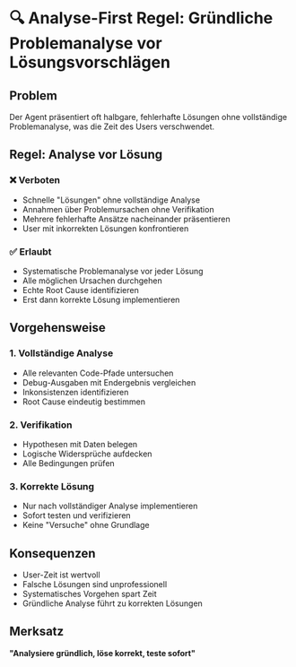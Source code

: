 # 🔍 Analyse-First Regel: Gründliche Problemanalyse vor Lösungsvorschlägen

## Problem
Der Agent präsentiert oft halbgare, fehlerhafte Lösungen ohne vollständige Problemanalyse, was die Zeit des Users verschwendet.

## Regel: Analyse vor Lösung

### ❌ Verboten
- Schnelle "Lösungen" ohne vollständige Analyse
- Annahmen über Problemursachen ohne Verifikation
- Mehrere fehlerhafte Ansätze nacheinander präsentieren
- User mit inkorrekten Lösungen konfrontieren

### ✅ Erlaubt
- Systematische Problemanalyse vor jeder Lösung
- Alle möglichen Ursachen durchgehen
- Echte Root Cause identifizieren
- Erst dann korrekte Lösung implementieren

## Vorgehensweise

### 1. Vollständige Analyse
- Alle relevanten Code-Pfade untersuchen
- Debug-Ausgaben mit Endergebnis vergleichen
- Inkonsistenzen identifizieren
- Root Cause eindeutig bestimmen

### 2. Verifikation
- Hypothesen mit Daten belegen
- Logische Widersprüche aufdecken
- Alle Bedingungen prüfen

### 3. Korrekte Lösung
- Nur nach vollständiger Analyse implementieren
- Sofort testen und verifizieren
- Keine "Versuche" ohne Grundlage

## Konsequenzen
- User-Zeit ist wertvoll
- Falsche Lösungen sind unprofessionell
- Systematisches Vorgehen spart Zeit
- Gründliche Analyse führt zu korrekten Lösungen

## Merksatz
**"Analysiere gründlich, löse korrekt, teste sofort"** 